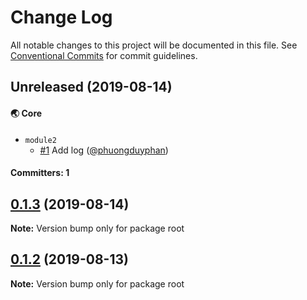 # Change Log

All notable changes to this project will be documented in this file.
See [Conventional Commits](https://conventionalcommits.org) for commit guidelines.

## Unreleased (2019-08-14)

#### :earth_asia: Core
* `module2`
  * [#1](https://github.com/phuongduyphan/lerna-example/pull/1) Add log ([@phuongduyphan](https://github.com/phuongduyphan))

#### Committers: 1

## [0.1.3](https://github.com/phuongduyphan/lerna-example/compare/v0.1.2...v0.1.3) (2019-08-14)

**Note:** Version bump only for package root





## [0.1.2](https://github.com/phuongduyphan/lerna-example/compare/v0.1.1...v0.1.2) (2019-08-13)

**Note:** Version bump only for package root
